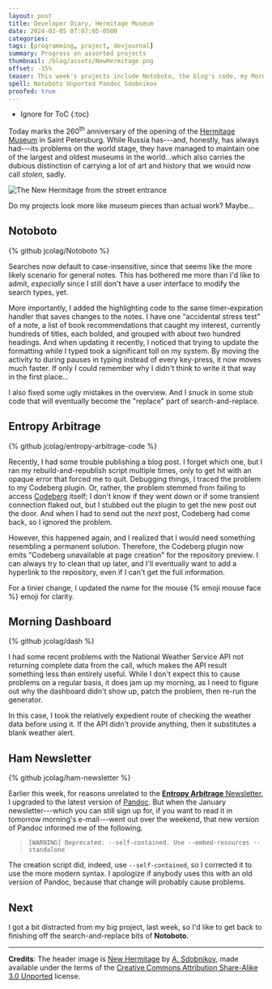 ```yaml
---
layout: post
title: Developer Diary, Hermitage Museum
date: 2024-02-05 07:07:05-0500
categories:
tags: [programming, project, devjournal]
summary: Progress on assorted projects
thumbnail: /blog/assets/NewHermitage.png
offset: -15%
teaser: This week's projects include Notoboto, the blog's code, my Morning Dashboard, and the Ham Newsletter generator.
spell: Notoboto Unported Pandoc Sdobnikov
proofed: true
---
```


* Ignore for ToC
{:toc}

Today marks the 260<sup>th</sup> anniversary of the opening of the [Hermitage Museum](https://en.wikipedia.org/wiki/Hermitage_Museum) in Saint Petersburg.  While Russia has---and, honestly, has always had---its problems on the world stage, they have managed to maintain one of the largest and oldest museums in the world...which also carries the dubious distinction of carrying a lot of art and history that we would now call *stolen*, sadly.

![The New Hermitage from the street entrance](/blog/assets/NewHermitage.png "I can fault the Russians for many things in their history, but careful attention to subtle ornamentation does not appear on that list...")

Do my projects look more like museum pieces than actual work?  Maybe...

## Notoboto

{% github jcolag/Notoboto %}

Searches now default to case-insensitive, since that seems like the more likely scenario for general notes.  This has bothered me more than I'd like to admit, *especially* since I still don't have a user interface to modify the search types, yet.

More importantly, I added the highlighting code to the same timer-expiration handler that saves changes to the notes.  I have one "accidental stress test" of a note, a list of book recommendations that caught my interest, currently hundreds of titles, each bolded, and grouped with about two hundred headings.  And when updating it recently, I noticed that trying to update the formatting while I typed took a significant toll on my system.  By moving the activity to during pauses in typing instead of every key-press, it now moves much faster.  If only I could remember why I didn't think to write it that way in the first place...

I also fixed some ugly mistakes in the overview.  And I snuck in some stub code that will eventually become the "replace" part of search-and-replace.

## Entropy Arbitrage

{% github jcolag/entropy-arbitrage-code %}

Recently, I had some trouble publishing a blog post.  I forget which one, but I ran my rebuild-and-republish script multiple times, only to get hit with an opaque error that forced me to quit.  Debugging things, I traced the problem to my Codeberg plugin.  Or, rather, the problem stemmed from failing to access [Codeberg](https://codeberg.org/) itself; I don't know if they went down or if some transient connection flaked out, but I stubbed out the plugin to get the new post out the door.  And when I had to send out the *next* post, Codeberg had come back, so I ignored the problem.

However, this happened again, and I realized that I would need something resembling a permanent solution.  Therefore, the Codeberg plugin now emits "Codeberg unavailable at page creation" for the repository preview.  I can always try to clean that up later, and I'll eventually want to add a hyperlink to the repository, even if I can't get the full information.

For a tinier change, I updated the name for the mouse {% emoji mouse face %} emoji for clarity.

## Morning Dashboard

{% github jcolag/dash %}

I had some recent problems with the National Weather Service API not returning complete data from the call, which makes the API result something less than entirely useful.  While I don't expect this to cause problems on a regular basis, it does jam up my morning, as I need to figure out why the dashboard didn't show up, patch the problem, then re-run the generator.

In this case, I took the relatively expedient route of checking the weather data before using it.  If the API didn't provide anything, then it substitutes a blank weather alert.

## Ham Newsletter

{% github jcolag/ham-newsletter %}

Earlier this week, for reasons unrelated to the [**Entropy Arbitrage** Newsletter](https://www.buymeacoffee.com/jcolag), I upgraded to the latest version of [Pandoc](https://pandoc.org/).  But when the January newsletter---which you can still sign up for, if you want to read it in tomorrow morning's e-mail---went out over the weekend, that new version of Pandoc informed me of the following.

 > `[WARNING] Deprecated: --self-contained. Use --embed-resources --standalone`

The creation script did, indeed, use `--self-contained`, so I corrected it to use the more modern syntax.  I apologize if anybody uses this with an old version of Pandoc, because that change will probably cause problems.

## Next

I got a bit distracted from my big project, last week, so I'd like to get back to finishing off the search-and-replace bits of **Notoboto**.

* * *

**Credits**:  The header image is [New Hermitage](https://commons.wikimedia.org/wiki/File:NewHermitage.jpg) by [A. Sdobnikov](https://commons.wikimedia.org/wiki/User:%D0%A1%D0%B4%D0%BE%D0%B1%D0%BD%D0%B8%D0%BA%D0%BE%D0%B2_%D0%90.), made available under the terms of the [Creative Commons Attribution Share-Alike 3.0 Unported](https://creativecommons.org/licenses/by-sa/3.0/deed.en) license.
